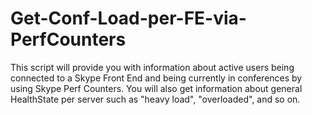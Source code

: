 # Get-Conf-Load-per-FE-via-PerfCounters
 
This script will provide you with information about active users being connected to a Skype Front End and being currently in conferences by using Skype Perf Counters. You will also get information about general HealthState per server such as "heavy load", "overloaded", and so on.
